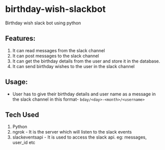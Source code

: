 # birthday-wish-slackbot
Birthday wish slack bot using python

## Features:
1. It can read messages from the slack channel
2. It can post messages to the slack channel
3. It can get the birthday details from the user and store it in the database.
4. It can send birthday wishes to the user in the slack channel

## Usage:
* User has to give their birthday details and user name as a message in the slack channel in this format-
`bday/<day>-<month>/<username>`

## Tech Used
1. Python
2. ngrok - It is the server which will listen to the slack events
3. slackeventsapi - It is used to access the slack api. eg: messages, user_id etc
